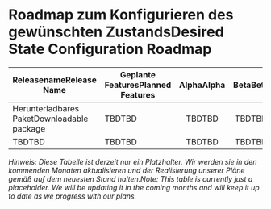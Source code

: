 # <a name="desired-state-configuration-roadmap"></a><span data-ttu-id="6424b-101">Roadmap zum Konfigurieren des gewünschten Zustands</span><span class="sxs-lookup"><span data-stu-id="6424b-101">Desired State Configuration Roadmap</span></span>

| <span data-ttu-id="6424b-102">Releasename</span><span class="sxs-lookup"><span data-stu-id="6424b-102">Release Name</span></span> | <span data-ttu-id="6424b-103">Geplante Features</span><span class="sxs-lookup"><span data-stu-id="6424b-103">Planned Features</span></span> | <span data-ttu-id="6424b-104">Alpha</span><span class="sxs-lookup"><span data-stu-id="6424b-104">Alpha</span></span> | <span data-ttu-id="6424b-105">Beta</span><span class="sxs-lookup"><span data-stu-id="6424b-105">Beta</span></span> | <span data-ttu-id="6424b-106">RTM</span><span class="sxs-lookup"><span data-stu-id="6424b-106">RTM</span></span> |
| ---- | -------- | :-------: | :-------:| :-----: |
| <span data-ttu-id="6424b-107">Herunterladbares Paket</span><span class="sxs-lookup"><span data-stu-id="6424b-107">Downloadable package</span></span> | <span data-ttu-id="6424b-108">TBD</span><span class="sxs-lookup"><span data-stu-id="6424b-108">TBD</span></span> | <span data-ttu-id="6424b-109">TBD</span><span class="sxs-lookup"><span data-stu-id="6424b-109">TBD</span></span> | <span data-ttu-id="6424b-110">TBD</span><span class="sxs-lookup"><span data-stu-id="6424b-110">TBD</span></span> | <span data-ttu-id="6424b-111">TBD</span><span class="sxs-lookup"><span data-stu-id="6424b-111">TBD</span></span> |
| <span data-ttu-id="6424b-112">TBD</span><span class="sxs-lookup"><span data-stu-id="6424b-112">TBD</span></span> | <span data-ttu-id="6424b-113">TBD</span><span class="sxs-lookup"><span data-stu-id="6424b-113">TBD</span></span> | <span data-ttu-id="6424b-114">TBD</span><span class="sxs-lookup"><span data-stu-id="6424b-114">TBD</span></span> | <span data-ttu-id="6424b-115">TBD</span><span class="sxs-lookup"><span data-stu-id="6424b-115">TBD</span></span> | <span data-ttu-id="6424b-116">TBD</span><span class="sxs-lookup"><span data-stu-id="6424b-116">TBD</span></span> |

<span data-ttu-id="6424b-117">*Hinweis: Diese Tabelle ist derzeit nur ein Platzhalter. Wir werden sie in den kommenden Monaten aktualisieren und der Realisierung unserer Pläne gemäß auf dem neuesten Stand halten.*</span><span class="sxs-lookup"><span data-stu-id="6424b-117">*Note: This table is currently just a placeholder. We will be updating it in the coming months and will keep it up to date as we progress with our plans.*</span></span> 